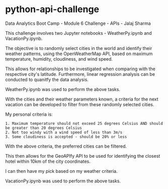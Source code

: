 # python-api-challenge
Data Analytics Boot Camp - Module 6 Challenge - APIs - Jalaj Sharma

This challenge involves two Jupyter notebooks - WeatherPy.ipynb and VacationPy.ipynb.

The objective is to randomly select cities in the world and identify their weather patterns, using the OpenWeatherMap API, based on maximum temperature, humidity, cloudiness, and wind speed.

This allows for relationships to be investigated when comparing with the respective city's latitude. Furthermore, linear regression analysis can be conducted to quanitfy the data analysis.

WeatherPy.ipynb was used to perform the above tasks.



With the cities and their weather parameters known, a criteria for the next vacation can be developed to filter from these randomly selected cities.

My personal criteria is:

    1. Maximum temperature should not exceed 25 degrees Celsius AND should be greater than 20 degrees Celsius
    2. Not too windy with a wind speed of less than 3m/s
    3. Some cloudiness is accepted - should be 20% or less

With the above criteria, the preferred cities can be filtered.

This then allows for the GeoAPIfy API to be used for identifying the closest hotel within 10km of the city coordinates.

I can then have my pick based on my weather criteria.

VacationPy.ipynb was used to perform the above tasks.